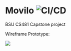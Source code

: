 # Movilo ![CI/CD](https://github.com/cs481-ekh/f22-viz-kids/workflows/CI/badge.svg)
BSU CS481 Capstone project


Wireframe Prototype:

<img src="https://drive.google.com/uc?export=view&id=17jPsTX7J_bDDp0DaTn-C0XWKU70Gkpin">
